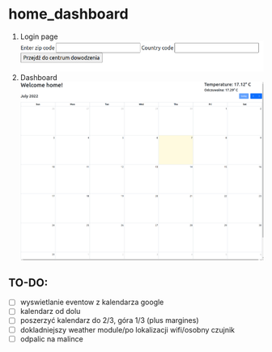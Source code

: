 # home_dashboard
1. Login page
![](img/login.png)
2. Dashboard
![](img/dashboard.png)
## TO-DO:
- [ ] wyswietlanie eventow z kalendarza google
- [ ] kalendarz od dolu
- [ ] poszerzyć kalendarz do 2/3, góra 1/3 (plus margines)
- [ ] dokladniejszy weather module/po lokalizacji wifi/osobny czujnik
- [ ] odpalic na malince
